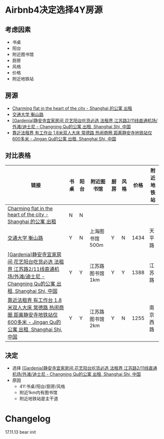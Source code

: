 # Airbnb4决定选择4Y房源

## 考虑因素
- 书桌
- 阳台
- 附近图书馆
- 厨房
- 风格
- 价格
- 附近地铁站

## 房源
- [Charming flat in the heart of the city - Shanghai 的公寓 出租](https://zh.airbnb.com/rooms/20735521?location=%E4%B8%AD%E5%9B%BD%E4%B8%8A%E6%B5%B7%E5%B8%82Shanghai%20Shi%20%E4%BA%BA%E6%B0%91%E5%B9%BF%E5%9C%BA&adults=2&children=0&infants=0&guests=2&check\_in=2017-12-04&check\_out=2017-12-10&s=BHfqSvhd)
- [交通大学 衡山路 ](https://zh.airbnb.com/rooms/20154026?location=%E4%B8%8A%E6%B5%B7%20%E5%BE%90%E5%AE%B6%E6%B1%87&children=0&infants=0&adults=2&guests=2&check\_in=2017-12-04&check\_out=2017-12-10&s=L2naphu3)
- [[Gardenia]静安寺宜家房间 花艺阳台吃货必选 法租界 江苏路2/11线直通机场/外滩/迪士尼 - Changning Qu的公寓 出租, Shanghai Shi, 中国](https://zh.airbnb.com/rooms/20095009?location=%E4%B8%AD%E5%9B%BDShanghai%20Shi%E4%B8%8A%E6%B5%B7%E5%B8%82%E5%BE%90%E6%B1%87%E5%8C%BA%E4%B8%8A%E6%B5%B7%E4%BA%A4%E9%80%9A%E5%A4%A7%E5%AD%A6%E5%BE%90%E6%B1%87%E6%A0%A1%E5%8C%BA&adults=2&children=0&infants=0&guests=2&check_in=2017-12-04&check_out=2017-12-10&s=lN09gcyu)
- [靠近法租界 有工作台 1.8米双人大床 常德路 热闹商圈 距离静安寺地铁站仅600多米 - Jingan Qu的公寓 出租, Shanghai Shi, 中国](https://zh.airbnb.com/rooms/21532342?location=%E4%B8%AD%E5%9B%BDShanghai%20Shi%E5%8D%97%E4%BA%AC%E8%A5%BF%E8%B7%AF&adults=2&children=0&infants=0&guests=2&check_in=2017-12-04&check_out=2017-12-10&s=gTBJ5T6u)

## 对比表格

| 链接                                                                                                                                                                                                                                                                                                                                                                                                                                                         | 书桌 | 阳台 | 附近图书馆      | 厨房 | 风格 | 价格 | 附近地铁站 |
|--------------------------------------------------------------------------------------------------------------------------------------------------------------------------------------------------------------------------------------------------------------------------------------------------------------------------------------------------------------------------------------------------------------------------------------------------------------|------|------|-----------------|------|------|------|------------|
| [Charming flat in the heart of the city - Shanghai 的公寓 出租](https://zh.airbnb.com/rooms/20735521?location=%E4%B8%AD%E5%9B%BD%E4%B8%8A%E6%B5%B7%E5%B8%82Shanghai%20Shi%20%E4%BA%BA%E6%B0%91%E5%B9%BF%E5%9C%BA&adults=2&children=0&infants=0&guests=2&check\_in=2017-12-04&check\_out=2017-12-10&s=BHfqSvhd)                                                                                                                                               | N    | N    |                 |      |      |      |            |
| [交通大学 衡山路 ](https://zh.airbnb.com/rooms/20154026?location=%E4%B8%8A%E6%B5%B7%20%E5%BE%90%E5%AE%B6%E6%B1%87&children=0&infants=0&adults=2&guests=2&check\_in=2017-12-04&check\_out=2017-12-10&s=L2naphu3)                                                                                                                                                                                                                                              | Y    | N    | 上海图书馆500m  | Y    | N    | 1434 | 天平路     |
| [[Gardenia]静安寺宜家房间 花艺阳台吃货必选 法租界 江苏路2/11线直通机场/外滩/迪士尼 - Changning Qu的公寓 出租, Shanghai Shi, 中国](https://zh.airbnb.com/rooms/20095009?location=%E4%B8%AD%E5%9B%BDShanghai%20Shi%E4%B8%8A%E6%B5%B7%E5%B8%82%E5%BE%90%E6%B1%87%E5%8C%BA%E4%B8%8A%E6%B5%B7%E4%BA%A4%E9%80%9A%E5%A4%A7%E5%AD%A6%E5%BE%90%E6%B1%87%E6%A0%A1%E5%8C%BA&adults=2&children=0&infants=0&guests=2&check_in=2017-12-04&check_out=2017-12-10&s=lN09gcyu) | Y    | Y    | 江苏路图书馆1km | Y    | Y    | 1388 | 江苏路     |
| [靠近法租界 有工作台 1.8米双人大床 常德路 热闹商圈 距离静安寺地铁站仅600多米 - Jingan Qu的公寓 出租, Shanghai Shi, 中国](https://zh.airbnb.com/rooms/21532342?location=%E4%B8%AD%E5%9B%BDShanghai%20Shi%E5%8D%97%E4%BA%AC%E8%A5%BF%E8%B7%AF&adults=2&children=0&infants=0&guests=2&check_in=2017-12-04&check_out=2017-12-10&s=gTBJ5T6u)                                                                                                                      | Y    | Y    | 江苏路图书馆2km | Y    | N    | 1255 | 南京西路   |

## 决定
- 选择 [[Gardenia]静安寺宜家房间 花艺阳台吃货必选 法租界 江苏路2/11线直通机场/外滩/迪士尼 - Changning Qu的公寓 出租, Shanghai Shi, 中国](https://zh.airbnb.com/rooms/20095009?location=%E4%B8%AD%E5%9B%BDShanghai%20Shi%E4%B8%8A%E6%B5%B7%E5%B8%82%E5%BE%90%E6%B1%87%E5%8C%BA%E4%B8%8A%E6%B5%B7%E4%BA%A4%E9%80%9A%E5%A4%A7%E5%AD%A6%E5%BE%90%E6%B1%87%E6%A0%A1%E5%8C%BA&adults=2&children=0&infants=0&guests=2&check_in=2017-12-04&check_out=2017-12-10&s=lN09gcyu)
- 原因
    + 4Y:书桌/阳台/厨房/风格
    + 附近1km内有图书馆
    + 附近地铁站是主干道
    
# Changelog
17.11.13 bear init



